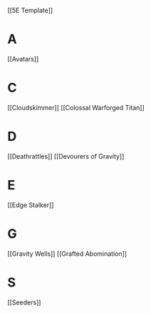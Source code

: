 [[5E Template]]

# A
[[Avatars]]

# C
[[Cloudskimmer]]
[[Colossal Warforged Titan]]

# D
[[Deathrattles]]
[[Devourers of Gravity]]

# E
[[Edge Stalker]]

# G
[[Gravity Wells]]
[[Grafted Abomination]]

# S
[[Seeders]]